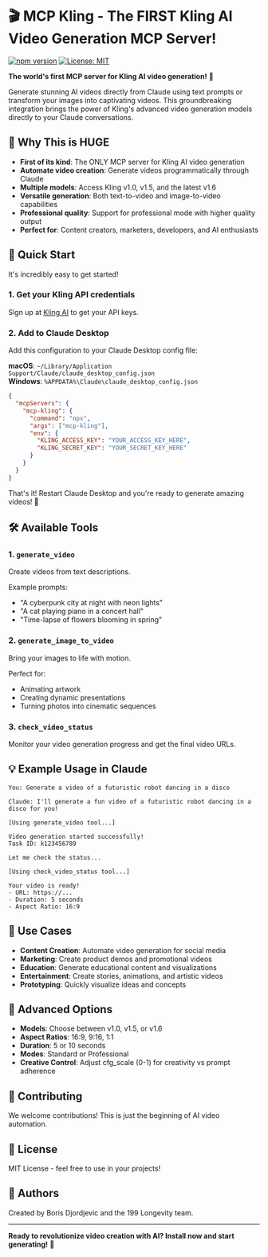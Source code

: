 # 🎬 MCP Kling - The FIRST Kling AI Video Generation MCP Server!

[![npm version](https://img.shields.io/npm/v/mcp-kling.svg)](https://www.npmjs.com/package/mcp-kling)
[![License: MIT](https://img.shields.io/badge/License-MIT-yellow.svg)](https://opensource.org/licenses/MIT)

**The world's first MCP server for Kling AI video generation!** 🚀

Generate stunning AI videos directly from Claude using text prompts or transform your images into captivating videos. This groundbreaking integration brings the power of Kling's advanced video generation models directly to your Claude conversations.

## 🌟 Why This is HUGE

- **First of its kind**: The ONLY MCP server for Kling AI video generation
- **Automate video creation**: Generate videos programmatically through Claude
- **Multiple models**: Access Kling v1.0, v1.5, and the latest v1.6
- **Versatile generation**: Both text-to-video and image-to-video capabilities
- **Professional quality**: Support for professional mode with higher quality output
- **Perfect for**: Content creators, marketers, developers, and AI enthusiasts

## 🚀 Quick Start

It's incredibly easy to get started!

### 1. Get your Kling API credentials

Sign up at [Kling AI](https://klingai.com) to get your API keys.

### 2. Add to Claude Desktop

Add this configuration to your Claude Desktop config file:

**macOS**: `~/Library/Application Support/Claude/claude_desktop_config.json`  
**Windows**: `%APPDATA%\Claude\claude_desktop_config.json`

```json
{
  "mcpServers": {
    "mcp-kling": {
      "command": "npx",
      "args": ["mcp-kling"],
      "env": {
        "KLING_ACCESS_KEY": "YOUR_ACCESS_KEY_HERE",
        "KLING_SECRET_KEY": "YOUR_SECRET_KEY_HERE"
      }
    }
  }
}
```

That's it! Restart Claude Desktop and you're ready to generate amazing videos! 🎉

## 🛠️ Available Tools

### 1. `generate_video`
Create videos from text descriptions.

Example prompts:
- "A cyberpunk city at night with neon lights"
- "A cat playing piano in a concert hall"
- "Time-lapse of flowers blooming in spring"

### 2. `generate_image_to_video`
Bring your images to life with motion.

Perfect for:
- Animating artwork
- Creating dynamic presentations
- Turning photos into cinematic sequences

### 3. `check_video_status`
Monitor your video generation progress and get the final video URLs.

## 💡 Example Usage in Claude

```
You: Generate a video of a futuristic robot dancing in a disco

Claude: I'll generate a fun video of a futuristic robot dancing in a disco for you!

[Using generate_video tool...]

Video generation started successfully!
Task ID: k123456789

Let me check the status...

[Using check_video_status tool...]

Your video is ready! 
- URL: https://...
- Duration: 5 seconds
- Aspect Ratio: 16:9
```

## 🎯 Use Cases

- **Content Creation**: Automate video generation for social media
- **Marketing**: Create product demos and promotional videos
- **Education**: Generate educational content and visualizations
- **Entertainment**: Create stories, animations, and artistic videos
- **Prototyping**: Quickly visualize ideas and concepts

## 🔧 Advanced Options

- **Models**: Choose between v1.0, v1.5, or v1.6
- **Aspect Ratios**: 16:9, 9:16, 1:1
- **Duration**: 5 or 10 seconds
- **Modes**: Standard or Professional
- **Creative Control**: Adjust cfg_scale (0-1) for creativity vs prompt adherence

## 🤝 Contributing

We welcome contributions! This is just the beginning of AI video automation.

## 📝 License

MIT License - feel free to use in your projects!

## 👥 Authors

Created by Boris Djordjevic and the 199 Longevity team.

---

**Ready to revolutionize video creation with AI? Install now and start generating!** 🚀